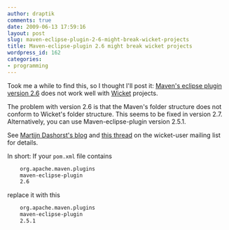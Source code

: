 ```yaml
---
author: draptik
comments: true
date: 2009-06-13 17:59:16
layout: post
slug: maven-eclipse-plugin-2-6-might-break-wicket-projects
title: Maven-eclipse-plugin 2.6 might break wicket projects
wordpress_id: 162
categories:
- programming
---
```

Took me a while to find this, so I thought I'll post it: [Maven's eclipse plugin version 2.6](http://maven.apache.org/plugins/maven-eclipse-plugin/) does not work well with [Wicket](http://wicket.apache.org/) projects.

The problem with version 2.6 is that the Maven's folder structure does not conform to Wicket's folder structure. This seems to be fixed in version 2.7. Alternatively, you can use Maven-eclipse-plugin version 2.5.1.

See [Martijn Dashorst's blog](http://martijndashorst.com/blog/2009/05/29/maven-eclipse-plugin-woes-fixed/) and [this thread](http://www.nabble.com/maven-eclipse-plugin-2.6-will-break-your-wicket-projects-tt22844953.html#a22844953) on the wicket-user mailing list for details.


In short: If your `pom.xml` file contains


``` xml
	org.apache.maven.plugins
	maven-eclipse-plugin
	2.6
```

replace it with this

``` xml
	org.apache.maven.plugins
	maven-eclipse-plugin
	2.5.1
```

